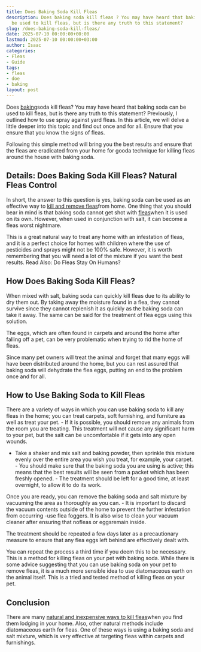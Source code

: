 ```yaml
---
title: Does Baking Soda Kill Fleas
description: Does baking soda kill fleas ? You may have heard that baking soda can
  be used to kill fleas, but is there any truth to this statement?
slug: /does-baking-soda-kill-fleas/
date: 2025-07-10 00:00:00+00:00
lastmod: 2025-07-10 00:00:00+03:00
author: Isaac
categories:
- Fleas
- Guide
tags:
- fleas
- doe
- baking
layout: post
---
```

Does [baking](https://pestpolicy.com/does-baking-acid-kill-crickets/)soda kill fleas? You may have heard that baking soda can be used to kill fleas, but is there any truth to this statement? Previously, I outlined how to use spray against yard fleas. In this article, we will delve a little deeper into this topic and find out once and for all. Ensure that you ensure that you know the signs of fleas.

Following this simple method will bring you the best results and ensure that the fleas are eradicated from your home for gooda technique for killing fleas around the house with baking soda.

##  Details: Does Baking Soda Kill Fleas? Natural Fleas Control

In short, the answer to this question is yes, baking soda can be used as an effective way to [kill and remove fleas](https://pestpolicy.com/does-salt-kill-fleas/)from home. One thing that you should bear in mind is that baking soda cannot get shot with [fleas](https://extension.psu.edu/cat-fleas)when it is used on its own. However, when used in conjunction with salt, it can become a fleas worst nightmare.

This is a great natural way to treat any home with an infestation of fleas, and it is a perfect choice for homes with children where the use of pesticides and sprays might not be 100% safe. However, it is worth remembering that you will need a lot of the mixture if you want the best results. Read Also: Do Fleas Stay On Humans?

##  How Does Baking Soda Kill Fleas?

When mixed with salt, baking soda can quickly kill fleas due to its ability to dry them out. By taking away the moisture found in a flea, they cannot survive since they cannot replenish it as quickly as the baking soda can take it away. The same can be said for the treatment of flea eggs using this solution.

The eggs, which are often found in carpets and around the home after falling off a pet, can be very problematic when trying to rid the home of fleas.

Since many pet owners will treat the animal and forget that many eggs will have been distributed around the home, but you can rest assured that baking soda will dehydrate the flea eggs, putting an end to the problem once and for all.

##  How to Use Baking Soda to Kill Fleas

There are a variety of ways in which you can use baking soda to kill any fleas in the home; you can treat carpets, soft furnishing, and furniture as well as treat your pet. - If it is possible, you should remove any animals from the room you are treating. This treatment will not cause any significant harm to your pet, but the salt can be uncomfortable if it gets into any open wounds.

- Take a shaker and mix salt and baking powder, then sprinkle this mixture evenly over the entire area you wish you treat, for example, your carpet. - You should make sure that the baking soda you are using is active; this means that the best results will be seen from a packet which has been freshly opened. - The treatment should be left for a good time, at least overnight, to allow it to do its work.

Once you are ready, you can remove the baking soda and salt mixture by vacuuming the area as thoroughly as you can. - It is important to discard the vacuum contents outside of the home to prevent the further infestation from occurring -use flea foggers. It is also wise to clean your vacuum cleaner after ensuring that nofleas or eggsremain inside.

The treatment should be repeated a few days later as a precautionary measure to ensure that any flea eggs left behind are effectively dealt with.

You can repeat the process a third time if you deem this to be necessary. This is a method for killing fleas on your pet with baking soda. While there is some advice suggesting that you can use baking soda on your pet to remove fleas, it is a much more sensible idea to use diatomaceous earth on the animal itself. This is a tried and tested method of killing fleas on your pet.

##  Conclusion

There are many [natural and inexpensive ways to kill fleas](https://pestpolicy.com/does-apple-cider-vinegar-kill-fleas/)when you find them lodging in your home. Also, other natural methods include diatomaceous earth for fleas. One of these ways is using a baking soda and salt mixture, which is very effective at targeting fleas within carpets and furnishings.